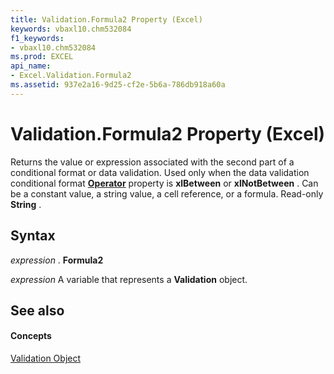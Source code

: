 ```yaml
---
title: Validation.Formula2 Property (Excel)
keywords: vbaxl10.chm532084
f1_keywords:
- vbaxl10.chm532084
ms.prod: EXCEL
api_name:
- Excel.Validation.Formula2
ms.assetid: 937e2a16-9d25-cf2e-5b6a-786db918a60a
---
```



# Validation.Formula2 Property (Excel)

Returns the value or expression associated with the second part of a conditional format or data validation. Used only when the data validation conditional format  **[Operator](validation-operator-property-excel.md)** property is **xlBetween** or **xlNotBetween** . Can be a constant value, a string value, a cell reference, or a formula. Read-only **String** .


## Syntax

 _expression_ . **Formula2**

 _expression_ A variable that represents a **Validation** object.


## See also


#### Concepts


[Validation Object](validation-object-excel.md)

